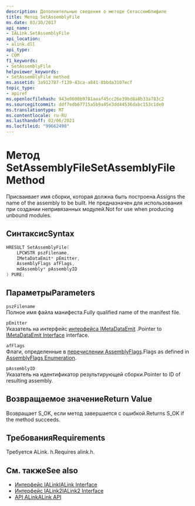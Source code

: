 ```yaml
---
description: Дополнительные сведения о методе Сетассемблифиле
title: Метод SetAssemblyFile
ms.date: 03/30/2017
api_name:
- IALink.SetAssemblyFile
api_location:
- alink.dll
api_type:
- COM
f1_keywords:
- SetAssemblyFile
helpviewer_keywords:
- SetAssemblyFile method
ms.assetid: 3a912787-f139-43ca-a841-8bbda3107ecf
topic_type:
- apiref
ms.openlocfilehash: 943e0600b9781aeaf45cc26e39bd8a8b33a783c2
ms.sourcegitcommit: ddf7edb67715a5b9a45e3dd44536dabc153c1de0
ms.translationtype: MT
ms.contentlocale: ru-RU
ms.lasthandoff: 02/06/2021
ms.locfileid: "99662498"
---
```

# <a name="setassemblyfile-method"></a><span data-ttu-id="fcec0-103">Метод SetAssemblyFile</span><span class="sxs-lookup"><span data-stu-id="fcec0-103">SetAssemblyFile Method</span></span>

<span data-ttu-id="fcec0-104">Присваивает имя сборки, которая должна быть построена.</span><span class="sxs-lookup"><span data-stu-id="fcec0-104">Assigns the name of the assembly to be built.</span></span> <span data-ttu-id="fcec0-105">Не предназначен для использования при создании непривязанных модулей.</span><span class="sxs-lookup"><span data-stu-id="fcec0-105">Not for use when producing unbound modules.</span></span>  
  
## <a name="syntax"></a><span data-ttu-id="fcec0-106">Синтаксис</span><span class="sxs-lookup"><span data-stu-id="fcec0-106">Syntax</span></span>  
  
```cpp  
HRESULT SetAssemblyFile(  
    LPCWSTR pszFilename,  
    IMetaDataEmit* pEmitter,  
    AssemblyFlags afFlags,  
    mdAssembly* pAssemblyID  
) PURE;  
```  
  
## <a name="parameters"></a><span data-ttu-id="fcec0-107">Параметры</span><span class="sxs-lookup"><span data-stu-id="fcec0-107">Parameters</span></span>  

 `pszFilename`  
 <span data-ttu-id="fcec0-108">Полное имя файла манифеста.</span><span class="sxs-lookup"><span data-stu-id="fcec0-108">Fully qualified name of the manifest file.</span></span>  
  
 `pEmitter`  
 <span data-ttu-id="fcec0-109">Указатель на интерфейс [интерфейса IMetaDataEmit](../metadata/imetadataemit-interface.md) .</span><span class="sxs-lookup"><span data-stu-id="fcec0-109">Pointer to [IMetaDataEmit Interface](../metadata/imetadataemit-interface.md) interface.</span></span>  
  
 `afFlags`  
 <span data-ttu-id="fcec0-110">Флаги, определенные в [перечислении AssemblyFlags](../metadata/assemblyflags-enumeration.md).</span><span class="sxs-lookup"><span data-stu-id="fcec0-110">Flags as defined in [AssemblyFlags Enumeration](../metadata/assemblyflags-enumeration.md).</span></span>  
  
 `pAssemblyID`  
 <span data-ttu-id="fcec0-111">Указатель на идентификатор результирующей сборки.</span><span class="sxs-lookup"><span data-stu-id="fcec0-111">Pointer to ID of resulting assembly.</span></span>  
  
## <a name="return-value"></a><span data-ttu-id="fcec0-112">Возвращаемое значение</span><span class="sxs-lookup"><span data-stu-id="fcec0-112">Return Value</span></span>  

 <span data-ttu-id="fcec0-113">Возвращает S_OK, если метод завершается с ошибкой.</span><span class="sxs-lookup"><span data-stu-id="fcec0-113">Returns S_OK if the method succeeds.</span></span>  
  
## <a name="requirements"></a><span data-ttu-id="fcec0-114">Требования</span><span class="sxs-lookup"><span data-stu-id="fcec0-114">Requirements</span></span>  

 <span data-ttu-id="fcec0-115">Требуется ALink. h.</span><span class="sxs-lookup"><span data-stu-id="fcec0-115">Requires alink.h.</span></span>  
  
## <a name="see-also"></a><span data-ttu-id="fcec0-116">См. также</span><span class="sxs-lookup"><span data-stu-id="fcec0-116">See also</span></span>

- [<span data-ttu-id="fcec0-117">Интерфейс IALink</span><span class="sxs-lookup"><span data-stu-id="fcec0-117">IALink Interface</span></span>](ialink-interface.md)
- [<span data-ttu-id="fcec0-118">Интерфейс IALink2</span><span class="sxs-lookup"><span data-stu-id="fcec0-118">IALink2 Interface</span></span>](ialink2-interface.md)
- [<span data-ttu-id="fcec0-119">API ALink</span><span class="sxs-lookup"><span data-stu-id="fcec0-119">ALink API</span></span>](index.md)
